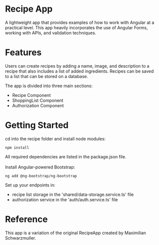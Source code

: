# Recipe App

A lightweight app that provides examples of how to 
work with Angular at a practical level. This app heavily incorporates
the use of Angular Forms, working with APIs, and validation 
techniques.

# Features

Users can create recipes by adding a name, image, and description to a 
recipe that also includes a list of added ingredients. Recipes can be saved 
to a list that can be stored on a database. 

The app is divided into three main sections:
* Recipe Component
* ShoppingList Component
* Authorization Component

# Getting Started

cd into the recipe folder and install node modules:
```
npm install
```
All required dependencies are listed in the package.json file.<br><br>
Install Angular-powered Bootstrap:
```
ng add @ng-bootstrap/ng-bootstrap
```
Set up your endpoints in: <br> 
* recipe list storage in the 'shared/data-storage.service.ts' 
file
* authorization service in the 'auth/auth.service.ts' file

# Reference

This app is a variation of the original RecipeApp created by Maximilian 
Schwarzmuller.